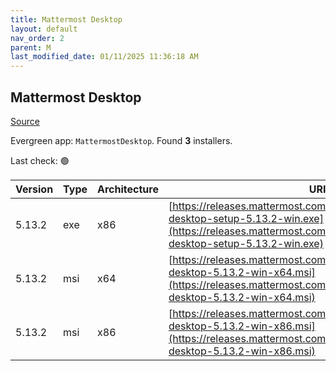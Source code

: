 ```yaml
---
title: Mattermost Desktop
layout: default
nav_order: 2
parent: M
last_modified_date: 01/11/2025 11:36:18 AM
---
```


## Mattermost Desktop

[Source](https://github.com/mattermost/desktop)

Evergreen app: `MattermostDesktop`. Found **3** installers.

Last check: 🟢

| Version | Type | Architecture | URI                                                                                                                                                                              |
| ------- | ---- | ------------ | -------------------------------------------------------------------------------------------------------------------------------------------------------------------------------- |
| 5.13.2  | exe  | x86          | [https://releases.mattermost.com/desktop/5.13.2/mattermost-desktop-setup-5.13.2-win.exe](https://releases.mattermost.com/desktop/5.13.2/mattermost-desktop-setup-5.13.2-win.exe) |
| 5.13.2  | msi  | x64          | [https://releases.mattermost.com/desktop/5.13.2/mattermost-desktop-5.13.2-win-x64.msi](https://releases.mattermost.com/desktop/5.13.2/mattermost-desktop-5.13.2-win-x64.msi)     |
| 5.13.2  | msi  | x86          | [https://releases.mattermost.com/desktop/5.13.2/mattermost-desktop-5.13.2-win-x86.msi](https://releases.mattermost.com/desktop/5.13.2/mattermost-desktop-5.13.2-win-x86.msi)     |

